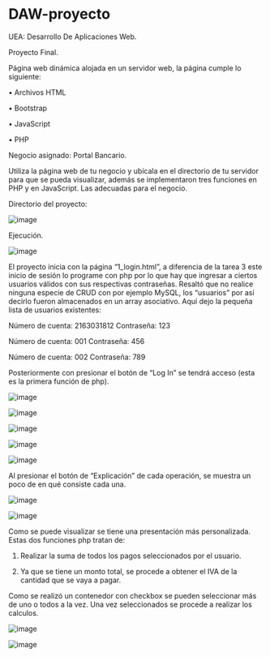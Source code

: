 # DAW-proyecto

UEA: Desarrollo De Aplicaciones Web.

Proyecto Final.

Página web dinámica alojada en un servidor web, la página cumple lo siguiente:

• Archivos HTML

• Bootstrap

• JavaScript

• PHP

Negocio asignado: Portal Bancario.

Utiliza la página web de tu negocio y ubícala en el directorio de tu servidor para que se pueda visualizar, además se implementaron tres funciones en PHP y en JavaScript.
Las adecuadas para el negocio.

Directorio del proyecto:

![image](https://user-images.githubusercontent.com/72325257/171967109-d52a7dd5-ab58-4356-8c3c-49037246423e.png)

Ejecución.

![image](https://user-images.githubusercontent.com/72325257/171967159-d035951a-1368-4c88-a076-7abe3dc50c1b.png)

El proyecto inicia con la página “1_login.html”, a diferencia de la tarea 3 este inicio de 
sesión lo programe con php por lo que hay que ingresar a ciertos usuarios válidos con sus 
respectivas contraseñas. Resaltó que no realice ninguna especie de CRUD con por ejemplo
MySQL, los “usuarios” por así decirlo fueron almacenados en un array asociativo. Aquí 
dejo la pequeña lista de usuarios existentes:

Número de cuenta: 2163031812 Contraseña: 123

Número de cuenta: 001 Contraseña: 456

Número de cuenta: 002 Contraseña: 789

Posteriormente con presionar el botón de “Log In” se tendrá acceso (esta es la primera función de php).

![image](https://user-images.githubusercontent.com/72325257/171967202-816c022b-241d-49ae-a361-b280b00142db.png)

![image](https://user-images.githubusercontent.com/72325257/171967222-4e6bdf52-d745-4653-a419-aef422913bba.png)

![image](https://user-images.githubusercontent.com/72325257/171967255-79c4287c-ac9f-4326-92d0-62bbfca606df.png)

![image](https://user-images.githubusercontent.com/72325257/171967282-899613b5-cc64-45c4-ae57-7e8fa6d23c9a.png)

![image](https://user-images.githubusercontent.com/72325257/171967314-e96f3705-bf07-4f85-b742-f7c598b8de0c.png)

Al presionar el botón de “Explicación” de cada operación, se muestra un poco de en qué consiste cada una.

![image](https://user-images.githubusercontent.com/72325257/171967357-6915f029-f2ff-42db-8c53-d980d095b441.png)

![image](https://user-images.githubusercontent.com/72325257/171967382-a41bf292-6e1c-4909-abb8-568e66008a1b.png)

Como se puede visualizar se tiene una presentación más personalizada.
Estas dos funciones php tratan de:

1. Realizar la suma de todos los pagos seleccionados por el usuario.

2. Ya que se tiene un monto total, se procede a obtener el IVA de la cantidad que se vaya a pagar.

Como se realizó un contenedor con checkbox se pueden seleccionar más de uno o todos a la vez. Una vez seleccionados se procede a realizar los calculos.

![image](https://user-images.githubusercontent.com/72325257/171967429-7194f5f4-c9c6-4d6e-8d14-1606f5392f1a.png)

![image](https://user-images.githubusercontent.com/72325257/171967446-013100c9-ab0c-4c13-aecc-059a5e6a86fa.png)
